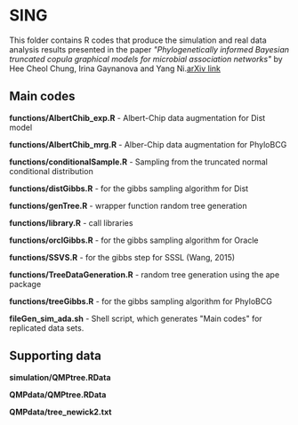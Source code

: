 # SING

This folder contains R codes that produce the simulation and real data analysis results presented in the paper *"Phylogenetically informed Bayesian truncated copula graphical models for microbial association networks"* by Hee Cheol Chung, Irina Gaynanova and Yang Ni.[arXiv link](https://github.com/irinagain/SING)

## Main codes

**functions/AlbertChib_exp.R** - Albert-Chip data augmentation for Dist model

**functions/AlbertChib_mrg.R** - Alber-Chip data augmentation for PhyloBCG

**functions/conditionalSample.R** - Sampling from the truncated normal conditional distribution

**functions/distGibbs.R** - for the gibbs sampling algorithm for Dist

**functions/genTree.R** - wrapper function random tree generation

**functions/library.R** - call libraries

**functions/orclGibbs.R** - for the gibbs sampling algorithm for Oracle

**functions/SSVS.R** - for the gibbs step for SSSL (Wang, 2015)

**functions/TreeDataGeneration.R** - random tree generation using the ape package

**functions/treeGibbs.R** - for the gibbs sampling algorithm for PhyloBCG

**fileGen_sim_ada.sh** - Shell script, which generates "Main codes" for replicated data sets.


## Supporting data

**simulation/QMPtree.RData**

**QMPdata/QMPtree.RData**

**QMPdata/tree_newick2.txt**




